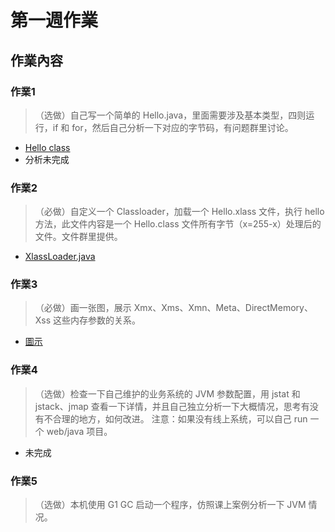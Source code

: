 # 第一週作業

## 作業內容

### 作業1
> （选做）自己写一个简单的 Hello.java，里面需要涉及基本类型，四则运行，if 和 for，然后自己分析一下对应的字节码，有问题群里讨论。

- [Hello class](./java-course-codes/src/main/java/com/cloudshiba/javacoursecodes/bytecode/Hello.java)
- 分析未完成

### 作業2
> （必做）自定义一个 Classloader，加载一个 Hello.xlass 文件，执行 hello 方法，此文件内容是一个 Hello.class 文件所有字节（x=255-x）处理后的文件。文件群里提供。

- [XlassLoader.java](./java-course-codes/src/main/java/com/cloudshiba/javacoursecodes/classloader/XlassLoader.java)

### 作業3
> （必做）画一张图，展示 Xmx、Xms、Xmn、Meta、DirectMemory、Xss 这些内存参数的关系。

- [圖示](./作業3_jvm_process_memory_structure_20210627.png)

### 作業4
> （选做）检查一下自己维护的业务系统的 JVM 参数配置，用 jstat 和 jstack、jmap 查看一下详情，并且自己独立分析一下大概情况，思考有没有不合理的地方，如何改进。
> 注意：如果没有线上系统，可以自己 run 一个 web/java 项目。

- 未完成

### 作業5
> （选做）本机使用 G1 GC 启动一个程序，仿照课上案例分析一下 JVM 情况。
